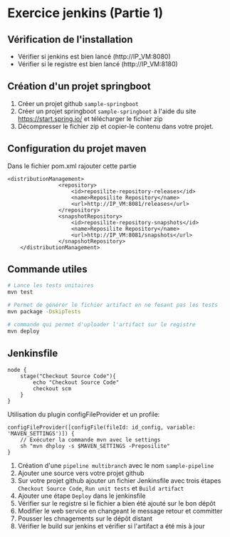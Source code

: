 # Exercice jenkins (Partie 1)
## Vérification de l'installation
* Vérifier si jenkins est bien lancé (http://IP_VM:8080)
* Vérifier si le registre est bien lancé (http://IP_VM:8180)

## Création d'un projet springboot
1) Créer un projet github ```sample-springboot```
2) Créer un projet springboot ```sample-springboot``` à l'aide du site https://start.spring.io/ et télécharger le fichier zip
3) Décompresser le fichier zip et copier-le contenu dans votre projet.

## Configuration du projet maven
Dans le fichier pom.xml rajouter cette partie
```
<distributionManagement>
				<repository>
					<id>reposilite-repository-releases</id>
					<name>Reposilite Repository</name>
					<url>http://IP_VM:8081/releases</url>
				</repository>
				<snapshotRepository>
					<id>reposilite-repository-snapshots</id>
					<name>Reposilite Repository</name>
					<url>http://IP_VM:8081/snapshots</url>
				</snapshotRepository>
	</distributionManagement>
```
## Commande utiles
```sh 
# Lance les tests unitaires
mvn test

# Permet de générer le fichier artifact en ne fesant pas les tests
mvn package -DskipTests

# commande qui permet d'uploader l'artifact sur le registre
mvn deploy 
```
## Jenkinsfile
```
node {
    stage("Checkout Source Code"){
        echo "Checkout Source Code"
        checkout scm
    }
}
```

Utilisation du plugin configFileProvider et un profile:
```
configFileProvider([configFile(fileId: id_config, variable: 'MAVEN_SETTINGS')]) {
    // Exécuter la commande mvn avec le settings
    sh "mvn dhploy -s $MAVEN_SETTINGS -Preposilite"
}
```

1) Création d'une ```pipeline multibranch``` avec le nom ```sample-pipeline```
2) Ajouter une source vers votre projet github
3) Sur votre projet github ajouter un fichier Jenkinsfile avec trois étapes ```Checkout Source Code```, ```Run unit tests``` et ```Build artifact```
4) Ajouter une étape ```Deploy``` dans le jenkinsfile
5) Vérifier sur le registre si le fichier a bien été ajouté sur le bon dépôt
6) Modifier le web service en changeant le message retour et committer 
7) Pousser les chnagements sur le dépôt distant
8) Vérifier le build sur jenkins et vérifier si l'artifact a été mis à jour


